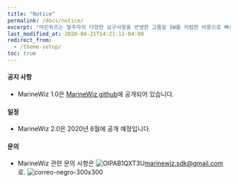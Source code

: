 ```yaml
---
title: "Notice"
permalink: /docs/notice/
excerpt: "마린위즈는 발주자의 다양한 요구사항을 반영한 고품질 SW를 저렴한 비용으로 빠르게 개발 가능한 조선해양특화 SW통합개발도구이다."
last_modified_at: 2020-04-21T14:21:11-04:00
redirect_from:
  - /theme-setup/
toc: true
---
```


#### 공지 사항
  - MarineWiz 1.0은 [MarineWiz github](https://github.com/marineWiz)에 공개되어 있습니다.

#### 일정
  - MarineWiz 2.0은 2020년 6월에 공개 예정입니다.

#### 문의
  - MarineWiz 관련 문의 사항은 ![OIPAB1QXT3U](https://user-images.githubusercontent.com/45934727/79830939-6eeb0e00-83e1-11ea-9426-791790bc1e90.jpg)[marinewiz.sdk@gmail.com](mailto:marinewiz.sdk@gmail.com) 로.
![correo-negro-300x300](https://user-images.githubusercontent.com/45934727/79831018-92ae5400-83e1-11ea-97e5-3e9b1e4c7509.png)
